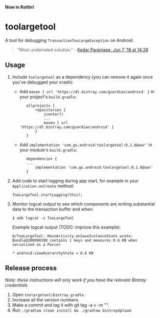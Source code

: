 **Now in Kotlin!**

# toolargetool

A tool for debugging `TransactionTooLargeException` on Android.

> "Most underrated solution." - [Kedar Paranjape, Jun 7 '18 at 14:26](https://stackoverflow.com/questions/11451393/what-to-do-on-transactiontoolargeexception/43193425#comment88495126_50162810)

## Usage

1. Include `toolargetool` as a dependency (you can remove it again once you've debugged your crash):

    -  Add `maven { url 'https://dl.bintray.com/guardian/android' }` in your project's `build.gradle`:
    
              allprojects {
                  repositories {
                      jcenter()
                      ...
                      maven { url 'https://dl.bintray.com/guardian/android' }
                  }
              }

    -  Add `implementation 'com.gu.android:toolargetool:0.1.6@aar'` in your module's `build.gradle`:
    
              dependencies {
              ...
                  implementation 'com.gu.android:toolargetool:0.1.6@aar'
              }

2. Add code to start logging during app start, for example in your `Application.onCreate` method:

       TooLargeTool.startLogging(this);

3. Monitor logcat output to see which components are writing substantial data to the transaction
   buffer and when:

       $ adb logcat -s TooLargeTool

   Example logcat output (TODO: improve this example):

       D/TooLargeTool: MainActivity.onSaveInstanceState wrote: Bundle@200090398 contains 1 keys and measures 0.6 KB when serialized as a Parcel
                                                                               * android:viewHierarchyState = 0.6 KB

## Release process

_Note: these instructions will only work if you have the relevant Bintray credentials_

1. Open `toolargetool/bintray.gradle`.
2. Increase all the version numbers.
3. Make a commit and tag it with git tag -a v<version number> -m "<message>".
4. Run `./gradlew clean install && ./gradlew bintrayUpload`.
